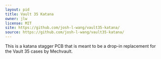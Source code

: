 ```yaml
---
layout: pid
title: Vault 35 Katana
owner: jlw
license: MIT
site: https://github.com/josh-l-wang/vault35-katana/
source: https://github.com/josh-l-wang/vault35-katana/
---
```

This is a katana stagger PCB that is meant to be a drop-in replacement for the Vault 35 cases by Mechvault.

